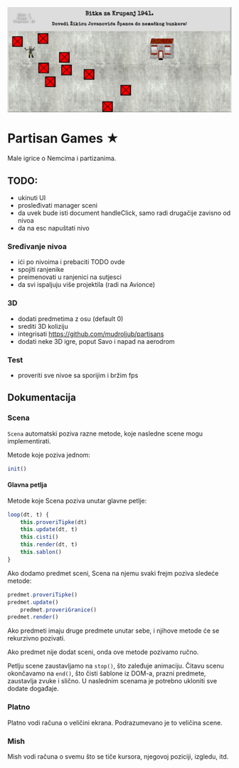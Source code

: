 [![](screen.png)](https://mudroljub.github.io/igrica-partizani/)

# Partisan Games ★

Male igrice o Nemcima i partizanima.

## TODO:

- ukinuti UI
- prosleđivati manager sceni
- da uvek bude isti document handleClick, samo radi drugačije zavisno od nivoa
- da na esc napuštati nivo

### Sređivanje nivoa
- ići po nivoima i prebaciti TODO ovde
- spojiti ranjenike
- preimenovati u ranjenici na sutjesci
- da svi ispaljuju više projektila (radi na Avionce)

### 3D
- dodati predmetima z osu (default 0)
- srediti 3D koliziju
- integrisati https://github.com/mudroljub/partisans
- dodati neke 3D igre, poput Savo i napad na aerodrom

### Test
- proveriti sve nivoe sa sporijim i bržim fps

## Dokumentacija

### Scena

`Scena` automatski poziva razne metode, koje nasledne scene mogu implementirati.

Metode koje poziva jednom:

```js
init()
```

#### Glavna petlja

Metode koje Scena poziva unutar glavne petlje:

```js
loop(dt, t) {
    this.proveriTipke(dt)
    this.update(dt, t)
    this.cisti()
    this.render(dt, t)
    this.sablon()
}
```

Ako dodamo predmet sceni, Scena na njemu svaki frejm poziva sledeće metode:

```js
predmet.proveriTipke()
predmet.update()
    predmet.proveriGranice()
predmet.render()
```

Ako predmeti imaju druge predmete unutar sebe, i njihove metode će se rekurzivno pozivati.

Ako predmet nije dodat sceni, onda ove metode pozivamo ručno. 

Petlju scene zaustavljamo na `stop()`, što zaleđuje animaciju. Čitavu scenu okončavamo na `end()`, što čisti šablone iz DOM-a, prazni predmete, zaustavlja zvuke i slično. U naslednim scenama je potrebno ukloniti sve dodate događaje.

### Platno

Platno vodi računa o veličini ekrana. Podrazumevano je to veličina scene.

### Mish

Mish vodi računa o svemu što se tiče kursora, njegovoj poziciji, izgledu, itd.
